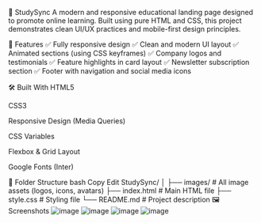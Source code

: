 📘 StudySync
A modern and responsive educational landing page designed to promote online learning. Built using pure HTML and CSS, this project demonstrates clean UI/UX practices and mobile-first design principles.

🚀 Features
✅ Fully responsive design
✅ Clean and modern UI layout
✅ Animated sections (using CSS keyframes)
✅ Company logos and testimonials
✅ Feature highlights in card layout
✅ Newsletter subscription section
✅ Footer with navigation and social media icons

🛠️ Built With
HTML5

CSS3

Responsive Design (Media Queries)

CSS Variables

Flexbox & Grid Layout

Google Fonts (Inter)

📁 Folder Structure
bash
Copy
Edit
StudySync/
│
├── images/               # All image assets (logos, icons, avatars)
├── index.html            # Main HTML file
├── style.css             # Styling file
└── README.md             # Project description
🖼️ Screenshots
![image](https://github.com/user-attachments/assets/2f4951b6-9923-43c4-bab1-78e59016c181)
![image](https://github.com/user-attachments/assets/a6781038-6e0b-41a7-80ca-0dee7cd226da)
![image](https://github.com/user-attachments/assets/77310d68-8564-417a-8169-71f07140463d)
![image](https://github.com/user-attachments/assets/6f3a5259-a6e5-4544-9d9d-70571b228d75)



